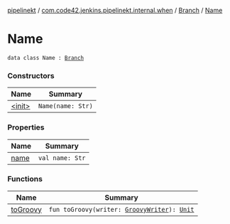 [pipelinekt](../../../index.md) / [com.code42.jenkins.pipelinekt.internal.when](../../index.md) / [Branch](../index.md) / [Name](./index.md)

# Name

`data class Name : `[`Branch`](../index.md)

### Constructors

| Name | Summary |
|---|---|
| [&lt;init&gt;](-init-.md) | `Name(name: Str)` |

### Properties

| Name | Summary |
|---|---|
| [name](name.md) | `val name: Str` |

### Functions

| Name | Summary |
|---|---|
| [toGroovy](to-groovy.md) | `fun toGroovy(writer: `[`GroovyWriter`](../../../com.code42.jenkins.pipelinekt.core.writer/-groovy-writer/index.md)`): `[`Unit`](https://kotlinlang.org/api/latest/jvm/stdlib/kotlin/-unit/index.html) |
